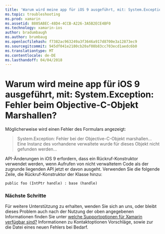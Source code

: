```yaml
---
title: 'Warum wird meine app für iOS 9 ausgeführt, mit: System.Exception: Fehler beim Objective-C-Objekt Marshallen?'
ms.topic: troubleshooting
ms.prod: xamarin
ms.assetid: 8805ABEC-48D4-4CCB-A226-3A5B2ECE4BF0
ms.technology: xamarin-ios
author: bradumbaugh
ms.author: brumbaug
ms.openlocfilehash: f7382ac963249a3f3646a917d8700e3a12873ec9
ms.sourcegitcommit: 945df041e2180cb20af08b83cc703ecd1aedc6b0
ms.translationtype: MT
ms.contentlocale: de-DE
ms.lasthandoff: 04/04/2018
---
```

# <a name="why-does-my-ios-9-app-fail-with-systemexception-failed-to-marshal-the-objective-c-object"></a>Warum wird meine app für iOS 9 ausgeführt, mit: System.Exception: Fehler beim Objective-C-Objekt Marshallen?

Möglicherweise wird einen Fehler des Formulars angezeigt:

> System.Exception: Fehler bei der Objective-C-Objekt marshallen... Eine Instanz des vorhandene verwaltete wurde für dieses Objekt nicht gefunden werden...

API-Änderungen in iOS 9 erfordern, dass ein Rückruf-Konstruktor verwendet werden, wenn Aufrufen von nicht verwaltetem Code als der zugrunde liegenden API jetzt er davon ausgeht. Verwenden Sie die folgende Zeile, die Rückruf-Konstruktor der Klasse hinzu: 

`public foo (IntPtr handle) : base (handle) ` 

### <a name="next-steps"></a>Nächste Schritte

Für weitere Unterstützung zu erhalten, wenden Sie sich an uns, oder bleibt dieses Problem auch nach der Nutzung der oben angegebenen Informationen finden Sie unter [welche Supportoptionen für Xamarin verfügbar sind?](~/cross-platform/troubleshooting/support-options.md) Informationen zu Kontaktoptionen Vorschläge, sowie zur die Datei eines neuen Fehlers bei Bedarf. 

